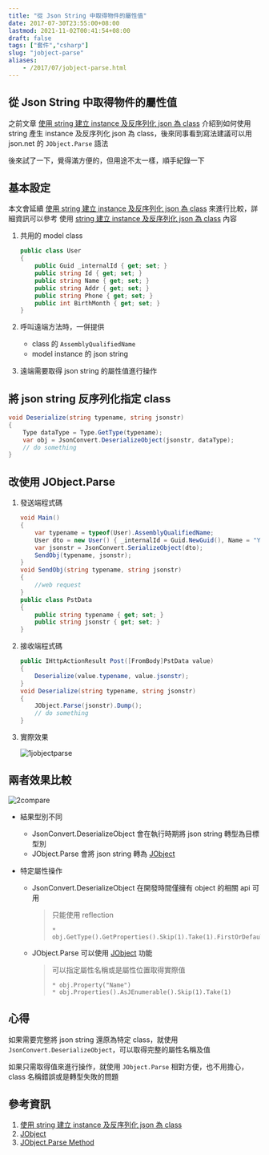 ```yaml
---
title: "從 Json String 中取得物件的屬性值"
date: 2017-07-30T23:55:00+08:00
lastmod: 2021-11-02T00:41:54+08:00
draft: false
tags: ["套件","csharp"]
slug: "jobject-parse"
aliases:
    - /2017/07/jobject-parse.html
---
```

## 從 Json String 中取得物件的屬性值

之前文章 [使用 string 建立 instance 及反序列化 json 為 class](/string-create-instance) 介紹到如何使用 string 產生 instance 及反序列化 json 為 class，後來同事看到寫法建議可以用 json.net 的 `JObject.Parse` 語法

後來試了一下，覺得滿方便的，但用途不太一樣，順手紀錄一下

## 基本設定

本文會延續 [使用 string 建立 instance 及反序列化 json 為 class](/2017/07/string-create-instance.html) 來進行比較，詳細資訊可以參考 使用 [string 建立 instance 及反序列化 json 為 class](/2017/07/string-create-instance.html) 內容

1. 共用的 model class

    ```cs
    public class User
    {
        public Guid _internalId { get; set; }
        public string Id { get; set; }
        public string Name { get; set; }
        public string Addr { get; set; }
        public string Phone { get; set; }
        public int BirthMonth { get; set; }
    }
    ```

2. 呼叫遠端方法時，一併提供


    * class 的 `AssemblyQualifiedName`
    * model instance 的 json string

3. 遠端需要取得 json string 的屬性值進行操作


## 將 json string 反序列化指定 class

```cs
void Deserialize(string typename, string jsonstr)
{
    Type dataType = Type.GetType(typename);
    var obj = JsonConvert.DeserializeObject(jsonstr, dataType);
    // do something
}
```

## 改使用 JObject.Parse

1. 發送端程式碼

    ```cs
    void Main()
    {
        var typename = typeof(User).AssemblyQualifiedName;
        User dto = new User() { _internalId = Guid.NewGuid(), Name = "Yowko", Addr = "Taipei", BirthMonth = 7, Id = "A123456789", Phone = "09123456789" };
        var jsonstr = JsonConvert.SerializeObject(dto);
        SendObj(typename, jsonstr);
    }
    void SendObj(string typename, string jsonstr)
    {
        //web request
    }
    public class PstData
    {
        public string typename { get; set; }
        public string jsonstr { get; set; }
    }
    ```

2. 接收端程式碼

    ```cs
    public IHttpActionResult Post([FromBody]PstData value)
    {
        Deserialize(value.typename, value.jsonstr);
    }
    void Deserialize(string typename, string jsonstr)
    {
        JObject.Parse(jsonstr).Dump();
        // do something
    }
    ```
3. 實際效果

    ![1jobjectparse](https://user-images.githubusercontent.com/3851540/28755226-93bbf434-7588-11e7-815b-d8056c7c210f.png)

## 兩者效果比較

![2compare](https://user-images.githubusercontent.com/3851540/28755227-93e78fae-7588-11e7-84aa-0cd21aeee3fd.png)

* 結果型別不同
    * JsonConvert.DeserializeObject 會在執行時期將 json string 轉型為目標型別
    * JObject.Parse 會將 json string 轉為 [JObject](http://www.newtonsoft.com/json/help/html/T_Newtonsoft_Json_Linq_JObject.htm)

* 特定屬性操作
    * JsonConvert.DeserializeObject 在開發時間僅擁有 object 的相關 api 可用


        > 只能使用 reflection
        > 
        >     * obj.GetType().GetProperties().Skip(1).Take(1).FirstOrDefault().GetValue(obj);

    * JObject.Parse 可以使用 [JObject](http://www.newtonsoft.com/json/help/html/T_Newtonsoft_Json_Linq_JObject.htm) 功能
        
        > 可以指定屬性名稱或是屬性位置取得實際值
        > 
        >     * obj.Property("Name")
        >     * obj.Properties().AsJEnumerable().Skip(1).Take(1)

## 心得

如果需要完整將 json string 還原為特定 class，就使用 `JsonConvert.DeserializeObject`，可以取得完整的屬性名稱及值

如果只需取得值來進行操作，就使用 `JObject.Parse` 相對方便，也不用擔心，class 名稱錯誤或是轉型失敗的問題

## 參考資訊

1. [使用 string 建立 instance 及反序列化 json 為 class](/2017/07/string-create-instance.html)
2. [JObject](http://www.newtonsoft.com/json/help/html/T_Newtonsoft_Json_Linq_JObject.htm)
3. [JObject.Parse Method](http://www.newtonsoft.com/json/help/html/M_Newtonsoft_Json_Linq_JObject_Parse.htm)
